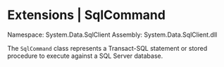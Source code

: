 # Extensions | SqlCommand

Namespace: System.Data.SqlClient
Assembly: System.Data.SqlClient.dll

The `SqlCommand` class represents a Transact-SQL statement or stored procedure to execute against a SQL Server database.
<br>

